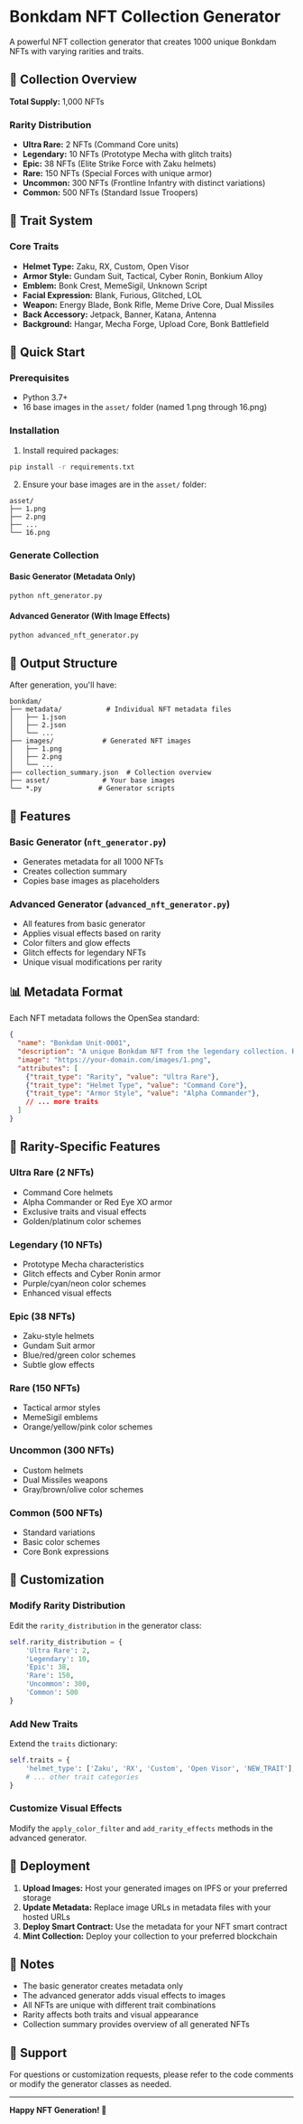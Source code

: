# Bonkdam NFT Collection Generator

A powerful NFT collection generator that creates 1000 unique Bonkdam NFTs with varying rarities and traits.

## 🎯 Collection Overview

**Total Supply:** 1,000 NFTs

### Rarity Distribution
- **Ultra Rare:** 2 NFTs (Command Core units)
- **Legendary:** 10 NFTs (Prototype Mecha with glitch traits)
- **Epic:** 38 NFTs (Elite Strike Force with Zaku helmets)
- **Rare:** 150 NFTs (Special Forces with unique armor)
- **Uncommon:** 300 NFTs (Frontline Infantry with distinct variations)
- **Common:** 500 NFTs (Standard Issue Troopers)

## 🧬 Trait System

### Core Traits
- **Helmet Type:** Zaku, RX, Custom, Open Visor
- **Armor Style:** Gundam Suit, Tactical, Cyber Ronin, Bonkium Alloy
- **Emblem:** Bonk Crest, MemeSigil, Unknown Script
- **Facial Expression:** Blank, Furious, Glitched, LOL
- **Weapon:** Energy Blade, Bonk Rifle, Meme Drive Core, Dual Missiles
- **Back Accessory:** Jetpack, Banner, Katana, Antenna
- **Background:** Hangar, Mecha Forge, Upload Core, Bonk Battlefield

## 🚀 Quick Start

### Prerequisites
- Python 3.7+
- 16 base images in the `asset/` folder (named 1.png through 16.png)

### Installation

1. Install required packages:
```bash
pip install -r requirements.txt
```

2. Ensure your base images are in the `asset/` folder:
```
asset/
├── 1.png
├── 2.png
├── ...
└── 16.png
```

### Generate Collection

#### Basic Generator (Metadata Only)
```bash
python nft_generator.py
```

#### Advanced Generator (With Image Effects)
```bash
python advanced_nft_generator.py
```

## 📁 Output Structure

After generation, you'll have:

```
bonkdam/
├── metadata/           # Individual NFT metadata files
│   ├── 1.json
│   ├── 2.json
│   └── ...
├── images/            # Generated NFT images
│   ├── 1.png
│   ├── 2.png
│   └── ...
├── collection_summary.json  # Collection overview
├── asset/             # Your base images
└── *.py              # Generator scripts
```

## 🎨 Features

### Basic Generator (`nft_generator.py`)
- Generates metadata for all 1000 NFTs
- Creates collection summary
- Copies base images as placeholders

### Advanced Generator (`advanced_nft_generator.py`)
- All features from basic generator
- Applies visual effects based on rarity
- Color filters and glow effects
- Glitch effects for legendary NFTs
- Unique visual modifications per rarity

## 📊 Metadata Format

Each NFT metadata follows the OpenSea standard:

```json
{
  "name": "Bonkdam Unit-0001",
  "description": "A unique Bonkdam NFT from the legendary collection. Rarity: Ultra Rare",
  "image": "https://your-domain.com/images/1.png",
  "attributes": [
    {"trait_type": "Rarity", "value": "Ultra Rare"},
    {"trait_type": "Helmet Type", "value": "Command Core"},
    {"trait_type": "Armor Style", "value": "Alpha Commander"},
    // ... more traits
  ]
}
```

## 🎯 Rarity-Specific Features

### Ultra Rare (2 NFTs)
- Command Core helmets
- Alpha Commander or Red Eye XO armor
- Exclusive traits and visual effects
- Golden/platinum color schemes

### Legendary (10 NFTs)
- Prototype Mecha characteristics
- Glitch effects and Cyber Ronin armor
- Purple/cyan/neon color schemes
- Enhanced visual effects

### Epic (38 NFTs)
- Zaku-style helmets
- Gundam Suit armor
- Blue/red/green color schemes
- Subtle glow effects

### Rare (150 NFTs)
- Tactical armor styles
- MemeSigil emblems
- Orange/yellow/pink color schemes

### Uncommon (300 NFTs)
- Custom helmets
- Dual Missiles weapons
- Gray/brown/olive color schemes

### Common (500 NFTs)
- Standard variations
- Basic color schemes
- Core Bonk expressions

## 🔧 Customization

### Modify Rarity Distribution
Edit the `rarity_distribution` in the generator class:

```python
self.rarity_distribution = {
    'Ultra Rare': 2,
    'Legendary': 10,
    'Epic': 38,
    'Rare': 150,
    'Uncommon': 300,
    'Common': 500
}
```

### Add New Traits
Extend the `traits` dictionary:

```python
self.traits = {
    'helmet_type': ['Zaku', 'RX', 'Custom', 'Open Visor', 'NEW_TRAIT'],
    # ... other trait categories
}
```

### Customize Visual Effects
Modify the `apply_color_filter` and `add_rarity_effects` methods in the advanced generator.

## 🚀 Deployment

1. **Upload Images:** Host your generated images on IPFS or your preferred storage
2. **Update Metadata:** Replace image URLs in metadata files with your hosted URLs
3. **Deploy Smart Contract:** Use the metadata for your NFT smart contract
4. **Mint Collection:** Deploy your collection to your preferred blockchain

## 📝 Notes

- The basic generator creates metadata only
- The advanced generator adds visual effects to images
- All NFTs are unique with different trait combinations
- Rarity affects both traits and visual appearance
- Collection summary provides overview of all generated NFTs

## 🤝 Support

For questions or customization requests, please refer to the code comments or modify the generator classes as needed.

---

**Happy NFT Generation! 🚀** 